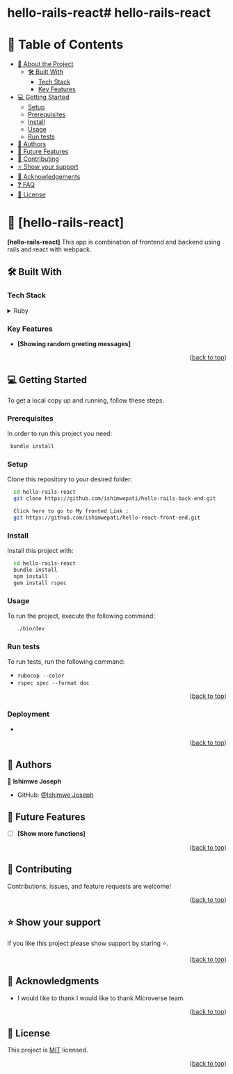 # hello-rails-react# hello-rails-react

<a name="readme-top"></a>

# 📗 Table of Contents

- [📖 About the Project](#about-project)
  - [🛠 Built With](#built-with)
    - [Tech Stack](#tech-stack)
    - [Key Features](#key-features)
- [💻 Getting Started](#getting-started)
  - [Setup](#setup)
  - [Prerequisites](#prerequisites)
  - [Install](#install)
  - [Usage](#usage)
  - [Run tests](#run-tests)
- [👥 Authors](#authors)
- [🔭 Future Features](#future-features)
- [🤝 Contributing](#contributing)
- [⭐️ Show your support](#support)
- [🙏 Acknowledgements](#acknowledgements)
- [❓ FAQ](#faq)
- [📝 License](#license)

<!-- PROJECT DESCRIPTION -->

# 📖 [hello-rails-react] <a name="about-project"></a>

**[hello-rails-react]** This app is combination of frontend and backend using rails and react with webpack.

## 🛠 Built With <a name="built-with"></a>

### Tech Stack <a name="tech-stack"></a>

<details>
  <summary>Ruby</summary>
  <ul>
<li>

<a name="livelink"></a>

- [Click here to read more about ruby](https://www.ruby-lang.org/en/)

   </li>
  </ul>

</details>

<!-- Features -->

### Key Features <a name="key-features"></a>

- **[Showing random greeting messages]**

<p align="right">(<a href="#readme-top">back to top</a>)</p>

<!-- GETTING STARTED -->

## 💻 Getting Started <a name="getting-started"></a>

To get a local copy up and running, follow these steps.

### Prerequisites

In order to run this project you need:

```sh
 bundle install
```

### Setup

Clone this repository to your desired folder:

```sh
  cd hello-rails-react
  git clone https://github.com/ishimwepati/hello-rails-back-end.git
```
```sh
  Click here to go to My fronted Link :
  git https://github.com/ishimwepati/hello-react-front-end.git
```

### Install

Install this project with:

```sh
  cd hello-rails-react
  bundle install
  npm install
  gem install rspec
```

### Usage

To run the project, execute the following command:

```sh
   ./bin/dev
```

### Run tests

To run tests, run the following command:

- `rubocop --color`
- `rspec spec --format doc`
<p align="right">(<a href="#readme-top">back to top</a>)</p>

### Deployment

-

<p align="right">(<a href="#readme-top">back to top</a>)</p>

<!-- AUTHORS -->

## 👥 Authors <a name="authors"></a>

👤 **Ishimwe Joseph**

- GitHub: [@Ishimwe Joseph](https://github.com/IshimwePati/)


<!-- FUTURE FEATURES -->

## 🔭 Future Features <a name="future-features"></a>

- [ ] **[Show more functions]**

<p align="right">(<a href="#readme-top">back to top</a>)</p>

<!-- CONTRIBUTING -->

## 🤝 Contributing <a name="contributing"></a>

Contributions, issues, and feature requests are welcome!

<p align="right">(<a href="#readme-top">back to top</a>)</p>

<!-- SUPPORT -->

## ⭐️ Show your support <a name="support"></a>

If you like this project please show support by staring ⭐️.

<p align="right">(<a href="#readme-top">back to top</a>)</p>

<!-- ACKNOWLEDGEMENTS -->

## 🙏 Acknowledgments <a name="acknowledgements"></a>

- I would like to thank I would like to thank Microverse team.

<p align="right">(<a href="#readme-top">back to top</a>)</p>

<!-- LICENSE -->

## 📝 License <a name="license"></a>

This project is [MIT](./LICENSE) licensed.

<p align="right">(<a href="#readme-top">back to top</a>)</p>
